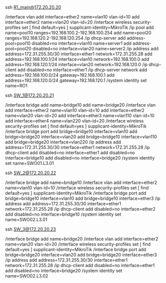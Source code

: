 ssh R1_main@172.20.20.20

/interface vlan
add interface=ether2 name=vlan10 vlan-id=10
add interface=ether2 name=vlan20 vlan-id=20
/interface wireless security-profiles
set [ find default=yes ] supplicant-identity=MikroTik
/ip pool
add name=pool10 ranges=192.168.100.2-192.168.100.254
add name=pool20 ranges=192.168.120.2-192.168.120.254
/ip dhcp-server
add address-pool=pool10 disabled=no interface=vlan10 name=server1
add address-pool=pool20 disabled=no interface=vlan20 name=server2
/ip address
add address=172.31.255.30/30 interface=ether1 network=172.31.255.28
add address=192.168.100.1/24 interface=vlan10 network=192.168.100.0
add address=192.168.120.1/24 interface=vlan20 network=192.168.120.0
/ip dhcp-client
add disabled=no interface=ether1
/ip dhcp-server network
add address=192.168.100.0/24 gateway=192.168.100.1
add address=192.168.120.0/24 gateway=192.168.120.1
/system identity
set name=RO1


ssh SW_1@172.20.20.21

/interface bridge
add name=bridge10
add name=bridge20
/interface vlan
add interface=ether2 name=vlan10 vlan-id=10
add interface=ether2 name=vlan20 vlan-id=20
add interface=ether3 name=vlan110 vlan-id=10
add interface=ether4 name=vlan220 vlan-id=20
/interface wireless security-profiles
set [ find default=yes ] supplicant-identity=MikroTik
/interface bridge port
add bridge=bridge10 interface=vlan10
add bridge=bridge20 interface=vlan20
add bridge=bridge10 interface=vlan110
add bridge=bridge20 interface=vlan220
/ip address
add address=172.31.255.30/30 interface=ether1 network=172.31.255.28
/ip dhcp-client
add disabled=no interface=ether1
add disabled=no interface=bridge10
add disabled=no interface=bridge20
/system identity
set name=SWO01.L3.01



ssh SW_2@172.20.20.22


/interface bridge
add name=bridge10
/interface vlan
add interface=ether2 name=vlan10 vlan-id=10
/interface wireless security-profiles
set [ find default=yes ] supplicant-identity=MikroTik
/interface bridge port
add bridge=bridge10 interface=vlan10
add bridge=bridge10 interface=ether3
/ip address
add address=172.31.255.30/30 interface=ether1 network=172.31.255.28
/ip dhcp-client
add disabled=no interface=ether2
add disabled=no interface=bridge10
/system identity
set name=SWO02.L3.01


ssh SW_3@172.20.20.23


/interface bridge
add name=bridge20
/interface vlan
add interface=ether2 name=vlan20 vlan-id=20
/interface wireless security-profiles
set [ find default=yes ] supplicant-identity=MikroTik
/interface bridge port
add bridge=bridge20 interface=vlan20
add bridge=bridge20 interface=ether3
/ip address
add address=172.31.255.30/30 interface=ether1 network=172.31.255.28
/ip dhcp-client
add disabled=no interface=ether1
add disabled=no interface=bridge20
/system identity
set name=SWO02.L3.02



